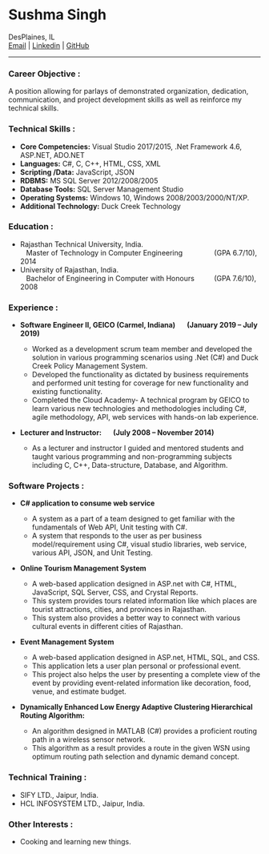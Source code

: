 # **Sushma Singh**
DesPlaines, IL <br>
[Email](mailto:sushma2511@gmail.com) | [Linkedin](https://www.linkedin.com/in/sushma-s-026888132) | [GitHub](https://github.com/Ersushma/CV)
___
### **Career Objective** :
A position allowing for parlays of demonstrated organization, dedication, communication, and project development skills as well as reinforce my technical skills. <br>

### **Technical Skills** :
- **Core Competencies:** Visual Studio 2017/2015, .Net Framework 4.6, ASP.NET, ADO.NET 
- **Languages:**			C#, C, C++, HTML, CSS, XML
- **Scripting /Data:**			JavaScript, JSON
- **RDBMS:**				MS SQL Server 2012/2008/2005 
- **Database Tools:**			SQL Server Management Studio
- **Operating Systems:**		Windows 10, Windows 2008/2003/2000/NT/XP. 
- **Additional Technology:**		Duck Creek Technology   

### **Education** :
- Rajasthan Technical University, India.  
&nbsp;&nbsp; Master of Technology in Computer Engineering  &nbsp;&nbsp;&nbsp;&nbsp;&nbsp;&nbsp;&nbsp;&nbsp;&nbsp;&nbsp;&nbsp;&nbsp;&nbsp;&nbsp; (GPA 6.7/10), 2014
- University of Rajasthan, India.   
&nbsp;&nbsp; Bachelor of Engineering in Computer with Honours  &nbsp;&nbsp;&nbsp;&nbsp;&nbsp;&nbsp;&nbsp;&nbsp; (GPA 7.6/10), 2008  

### **Experience** : 
* **Software Engineer II, GEICO (Carmel, Indiana)	   	  &nbsp;&nbsp;&nbsp;&nbsp;&nbsp; (January 2019 – July 2019)**
  * Worked as a development scrum team member and developed the solution in various programming scenarios using .Net (C#) and Duck Creek Policy Management System.
  * Developed the functionality as dictated by business requirements and performed unit testing for coverage for new functionality and existing functionality.
  * Completed the Cloud Academy- A technical program by GEICO to learn various new technologies and methodologies including C#, agile methodology, API, web services with hands-on lab experience.
  
* **Lecturer and Instructor:  &nbsp;&nbsp;&nbsp;&nbsp;&nbsp; (July 2008 – November 2014)**  
  * As a lecturer and instructor I guided and mentored students and taught various programming and non-programming subjects including C, C++, Data-structure, Database, and Algorithm. 		  

### **Software Projects** : 
* **C# application to consume web service**
  * A system as a part of a team designed to get familiar with the fundamentals of Web API, Unit testing with C#.
  * A system that responds to the user as per business model/requirement using C#, visual studio libraries, web service, various API, JSON, and Unit Testing.

* **Online Tourism Management System**
  * A web-based application designed in ASP.net with C#, HTML, JavaScript, SQL Server, CSS, and Crystal Reports.
  * This system provides tours related information like which places are tourist attractions, cities, and provinces in Rajasthan.
  * This system also provides a better way to connect with various cultural events in different cities of Rajasthan.
  
* **Event Management System**
  * A web-based application designed in ASP.net, HTML, SQL, and CSS.
  * This application lets a user plan personal or professional event.
  * This project also helps the user by presenting a complete view of the event by providing event-related information like decoration, food, venue, and estimate budget.  
  
* **Dynamically Enhanced Low Energy Adaptive Clustering Hierarchical Routing Algorithm:**
   * An algorithm designed in MATLAB (C#) provides a proficient routing path in a wireless sensor network.
   * This algorithm as a result provides a route in the given WSN using optimum routing path selection and dynamic demand concept.

### **Technical Training** :
  * SIFY LTD., Jaipur, India.
  * HCL INFOSYSTEM LTD., Jaipur, India.  

 
### **Other Interests** :
  * Cooking and learning new things. 

